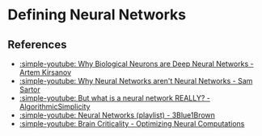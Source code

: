 # Defining Neural Networks

## References
- [:simple-youtube: Why Biological Neurons are Deep Neural Networks - Artem Kirsanov]()
- [:simple-youtube: Why Neural Networks aren't Neural Networks - Sam Sartor]()
- [:simple-youtube: But what is a neural network REALLY? - AlgorithmicSimplicity]()
- [:simple-youtube: Neural Networks (playlist) - 3Blue1Brown]()
- [:simple-youtube: Brain Criticality - Optimizing Neural Computations](https://youtu.be/vwLb3XlPCB4)


